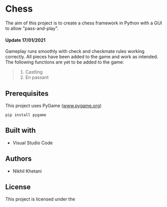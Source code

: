 # Chess
The aim of this project is to create a chess framework in Python with a GUI to allow "pass-and-play".

#### Update 17/01/2021
Gameplay runs smoothly with check and checkmate rules working correctly. All pieces have been added to the game and work as intended. The following functions are yet to be added to the game:
> 1. Castling
> 2. En passant

## Prerequisites
This project uses PyGame (www.pygame.org)
```
pip install pygame
```
## Built with
+ Visual Studio Code

## Authors
+ Nikhil Khetani

## License
This project is licensed under the
